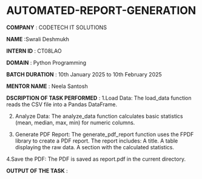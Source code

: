 # AUTOMATED-REPORT-GENERATION

**COMPANY** : CODETECH IT SOLUTIONS

**NAME** :Swrali Deshmukh

**INTERN ID** : CT08LAO

**DOMAIN** : Python Programming

**BATCH DURATION** : 10th January 2025 to 10th February 2025

**MENTOR NAME** : Neela Santosh

**DSCRIPTION OF TASK PERFORMED** :
1.Load Data:
The load_data function reads the CSV file into a Pandas DataFrame.

2. Analyze Data:
The analyze_data function calculates basic statistics (mean, median, max, min) for numeric columns.

3. Generate PDF Report:
The generate_pdf_report function uses the FPDF library to create a PDF report.
The report includes:
A title.
A table displaying the raw data.
A section with the calculated statistics.

4.Save the PDF:
The PDF is saved as report.pdf in the current directory.

**OUTPUT OF THE TASK** :
